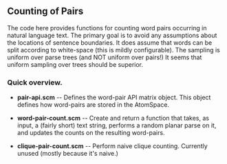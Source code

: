 Counting of Pairs
-----------------
The code here provides functions for counting word pairs occurring in
natural language text.  The primary goal is to avoid any assumptions
about the locations of sentence boundaries. It does assume that words
can be split according to white-space (this is mildly configurable).
The sampling is uniform over parse trees (and NOT uniform over pairs!)
It seems that uniform sampling over trees should be superior.

### Quick overview.

* __pair-api.scm__ -- Defines the word-pair API matrix object. This
    object defines how word-pairs are stored in the AtomSpace.

* __word-pair-count.scm__ -- Create and return a function that takes,
    as input, a (fairly short) text string, performs a random planar
    parse on it, and updates the counts on the resulting word-pairs.

* __clique-pair-count.scm__ -- Perform naive clique counting. Currently
    unused (mostly because it's naive.)
